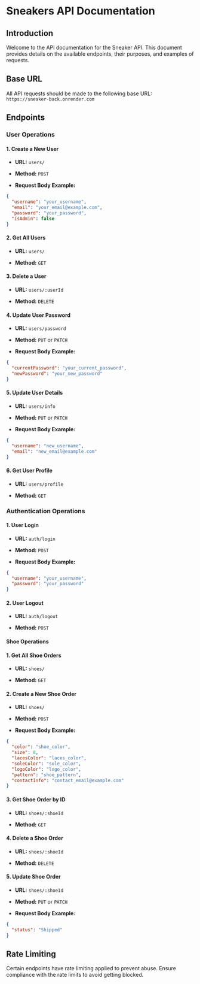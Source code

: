# Sneakers API Documentation

## Introduction

Welcome to the API documentation for the Sneaker API. This document provides details on the available endpoints, their purposes, and examples of requests.

## Base URL

All API requests should be made to the following base URL:
``https://sneaker-back.onrender.com``


## Endpoints

### User Operations

#### 1. Create a New User

- **URL:** `users/`

- **Method:** `POST`

- **Request Body Example:**
```json
{
  "username": "your_username",
  "email": "your_email@example.com",
  "password": "your_password",
  "isAdmin": false
}
```

#### 2. Get All Users

- **URL:** `users/`

- **Method:** `GET`

#### 3. Delete a User

- **URL:** `users/:userId`

- **Method:** `DELETE`

#### 4. Update User Password

- **URL:** ``users/password``

- **Method:** ``PUT`` or ``PATCH``

- **Request Body Example:**
```json
{
  "currentPassword": "your_current_password",
  "newPassword": "your_new_password"
}
```

#### 5. Update User Details
- **URL:** ``users/info``

- **Method:** ``PUT`` or ``PATCH``

- **Request Body Example:**
```json
{
  "username": "new_username",
  "email": "new_email@example.com"
}
```
#### 6. Get User Profile

- **URL:** ``users/profile``

- **Method:** ``GET``

### Authentication Operations
#### 1. User Login

- **URL:** ``auth/login``

- **Method:** ``POST``

- **Request Body Example:**
```json
{
  "username": "your_username",
  "password": "your_password"
}
```
#### 2. User Logout

- **URL:** ``auth/logout``

- **Method:** ``POST``

#### Shoe Operations
#### 1. Get All Shoe Orders

- **URL:** ``shoes/``

- **Method:** ``GET``
#### 2. Create a New Shoe Order

- **URL:** ``shoes/``

- **Method:** ``POST``

- **Request Body Example:**
```json
{
  "color": "shoe_color",
  "size": 8,
  "lacesColor": "laces_color",
  "soleColor": "sole_color",
  "logoColor": "logo_color",
  "pattern": "shoe_pattern",
  "contactInfo": "contact_email@example.com"
}
```
#### 3. Get Shoe Order by ID

- **URL:** ``shoes/:shoeId``

- **Method:** ``GET``
#### 4. Delete a Shoe Order

- **URL:** ``shoes/:shoeId``

- **Method:** ``DELETE``
#### 5. Update Shoe Order

- **URL:** ``shoes/:shoeId``

- **Method:** ``PUT`` or ``PATCH``

- **Request Body Example:**
```json
{
  "status": "Shipped"
}
```

## Rate Limiting
Certain endpoints have rate limiting applied to prevent abuse. Ensure compliance with the rate limits to avoid getting blocked.